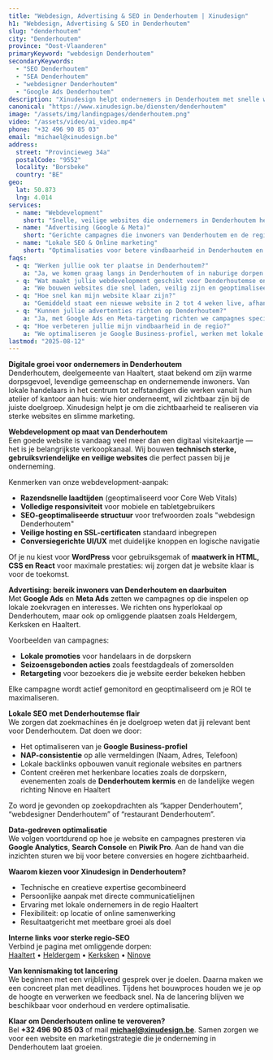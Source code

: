 ```yaml
---
title: "Webdesign, Advertising & SEO in Denderhoutem | Xinudesign"
h1: "Webdesign, Advertising & SEO in Denderhoutem"
slug: "denderhoutem"
city: "Denderhoutem"
province: "Oost-Vlaanderen"
primaryKeyword: "webdesign Denderhoutem"
secondaryKeywords:
  - "SEO Denderhoutem"
  - "SEA Denderhoutem"
  - "webdesigner Denderhoutem"
  - "Google Ads Denderhoutem"
description: "Xinudesign helpt ondernemers in Denderhoutem met snelle websites, gerichte advertentiecampagnes en lokale SEO-strategieën die inspelen op de troeven van het dorp."
canonical: "https://www.xinudesign.be/diensten/denderhoutem"
image: "/assets/img/landingpages/denderhoutem.png"
video: "/assets/video/ai_video.mp4"
phone: "+32 496 90 85 03"
email: "michael@xinudesign.be"
address:
  street: "Provincieweg 34a"
  postalCode: "9552"
  locality: "Borsbeke"
  country: "BE"
geo:
  lat: 50.873
  lng: 4.014
services:
  - name: "Webdevelopment"
    short: "Snelle, veilige websites die ondernemers in Denderhoutem helpen groeien."
  - name: "Advertising (Google & Meta)"
    short: "Gerichte campagnes die inwoners van Denderhoutem en de regio bereiken."
  - name: "Lokale SEO & Online marketing"
    short: "Optimalisaties voor betere vindbaarheid in Denderhoutem en omgeving."
faqs:
  - q: "Werken jullie ook ter plaatse in Denderhoutem?"
    a: "Ja, we komen graag langs in Denderhoutem of in naburige dorpen zoals [Ninove](/diensten/ninove), [Haaltert](/diensten/haaltert) en [Heldergem](/diensten/heldergem). Online overleg is uiteraard ook mogelijk."
  - q: "Wat maakt jullie webdevelopment geschikt voor Denderhoutemse ondernemers?"
    a: "We bouwen websites die snel laden, veilig zijn en geoptimaliseerd zijn voor lokale zoekopdrachten. Zo bereik je zowel je dorpsklanten als klanten uit de bredere regio."
  - q: "Hoe snel kan mijn website klaar zijn?"
    a: "Gemiddeld staat een nieuwe website in 2 tot 4 weken live, afhankelijk van de omvang en beschikbare content."
  - q: "Kunnen jullie advertenties richten op Denderhoutem?"
    a: "Ja, met Google Ads en Meta-targeting richten we campagnes specifiek op Denderhoutem en omliggende dorpen."
  - q: "Hoe verbeteren jullie mijn vindbaarheid in de regio?"
    a: "We optimaliseren je Google Business-profiel, werken met lokale trefwoorden en bouwen backlinks vanuit relevante regionale websites."
lastmod: "2025-08-12"
---
```


**Digitale groei voor ondernemers in Denderhoutem**  
Denderhoutem, deelgemeente van Haaltert, staat bekend om zijn warme dorpsgevoel, levendige gemeenschap en ondernemende inwoners. Van lokale handelaars in het centrum tot zelfstandigen die werken vanuit hun atelier of kantoor aan huis: wie hier onderneemt, wil zichtbaar zijn bij de juiste doelgroep. Xinudesign helpt je om die zichtbaarheid te realiseren via sterke websites en slimme marketing.

**Webdevelopment op maat van Denderhoutem**  
Een goede website is vandaag veel meer dan een digitaal visitekaartje — het is je belangrijkste verkoopkanaal. Wij bouwen **technisch sterke, gebruiksvriendelijke en veilige websites** die perfect passen bij je onderneming.  

Kenmerken van onze webdevelopment-aanpak:  
- **Razendsnelle laadtijden** (geoptimaliseerd voor Core Web Vitals)  
- **Volledige responsiviteit** voor mobiele en tabletgebruikers  
- **SEO-geoptimaliseerde structuur** voor trefwoorden zoals "webdesign Denderhoutem"  
- **Veilige hosting en SSL-certificaten** standaard inbegrepen  
- **Conversiegerichte UI/UX** met duidelijke knoppen en logische navigatie  

Of je nu kiest voor **WordPress** voor gebruiksgemak of **maatwerk in HTML, CSS en React** voor maximale prestaties: wij zorgen dat je website klaar is voor de toekomst.

**Advertising: bereik inwoners van Denderhoutem en daarbuiten**  
Met **Google Ads** en **Meta Ads** zetten we campagnes op die inspelen op lokale zoekvragen en interesses. We richten ons hyperlokaal op Denderhoutem, maar ook op omliggende plaatsen zoals Heldergem, Kerksken en Haaltert.  

Voorbeelden van campagnes:  

- **Lokale promoties** voor handelaars in de dorpskern  
- **Seizoensgebonden acties** zoals feestdagdeals of zomersolden  
- **Retargeting** voor bezoekers die je website eerder bekeken hebben  

Elke campagne wordt actief gemonitord en geoptimaliseerd om je ROI te maximaliseren.

**Lokale SEO met Denderhoutemse flair**  
We zorgen dat zoekmachines én je doelgroep weten dat jij relevant bent voor Denderhoutem. Dat doen we door:

- Het optimaliseren van je **Google Business-profiel**  
- **NAP-consistentie** op alle vermeldingen (Naam, Adres, Telefoon)  
- Lokale backlinks opbouwen vanuit regionale websites en partners  
- Content creëren met herkenbare locaties zoals de dorpskern, evenementen zoals de **Denderhoutem kermis** en de landelijke wegen richting Ninove en Haaltert  

Zo word je gevonden op zoekopdrachten als “kapper Denderhoutem”, “webdesigner Denderhoutem” of “restaurant Denderhoutem”.

**Data-gedreven optimalisatie**  
We volgen voortdurend op hoe je website en campagnes presteren via **Google Analytics**, **Search Console** en **Piwik Pro**. Aan de hand van die inzichten sturen we bij voor betere conversies en hogere zichtbaarheid.

**Waarom kiezen voor Xinudesign in Denderhoutem?**  

- Technische en creatieve expertise gecombineerd  
- Persoonlijke aanpak met directe communicatielijnen  
- Ervaring met lokale ondernemers in de regio Haaltert  
- Flexibiliteit: op locatie of online samenwerking  
- Resultaatgericht met meetbare groei als doel

**Interne links voor sterke regio-SEO**  
Verbind je pagina met omliggende dorpen:  
[Haaltert](/diensten/haaltert) • [Heldergem](/diensten/heldergem) • [Kerksken](/diensten/kerksken) • [Ninove](/diensten/ninove)

**Van kennismaking tot lancering**  
We beginnen met een vrijblijvend gesprek over je doelen. Daarna maken we een concreet plan met deadlines. Tijdens het bouwproces houden we je op de hoogte en verwerken we feedback snel. Na de lancering blijven we beschikbaar voor onderhoud en verdere optimalisatie.

**Klaar om Denderhoutem online te veroveren?**  
Bel **+32 496 90 85 03** of mail **[michael@xinudesign.be](mailto:michael@xinudesign.be)**. Samen zorgen we voor een website en marketingstrategie die je onderneming in Denderhoutem laat groeien.

